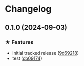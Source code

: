 # Changelog

## 0.1.0 (2024-09-03)


### ★ Features

* initial tracked release ([9d69218](https://github.com/Superd22/tayiocraft/commit/9d69218d1966815cc2fa6fb08e8408ad9076d0d2))
* test ([cb09174](https://github.com/Superd22/tayiocraft/commit/cb09174d1f4614a3bcce054b876bf0fb1fe2b409))
